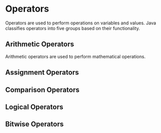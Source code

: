 # Operators

Operators are used to perform operations on variables and values. Java classifies operators into five groups based on their functionality.

## Arithmetic Operators
Arithmetic operators are used to perform mathematical operations.


## Assignment Operators
## Comparison Operators
## Logical Operators
## Bitwise Operators